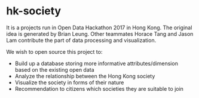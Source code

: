 # hk-society
It is a projects run in Open Data Hackathon 2017 in Hong Kong.
The original idea is generated by Brian Leung.
Other teammates Horace Tang and Jason Lam contribute the part of data processing and visualization.

We wish to open source this project to:
- Build up a database storing more informative attributes/dimension based on the existing open data
- Analyze the relationship between the Hong Kong society
- Visualize the society in forms of their nature
- Recommendation to citizens which societies they are suitable to join
